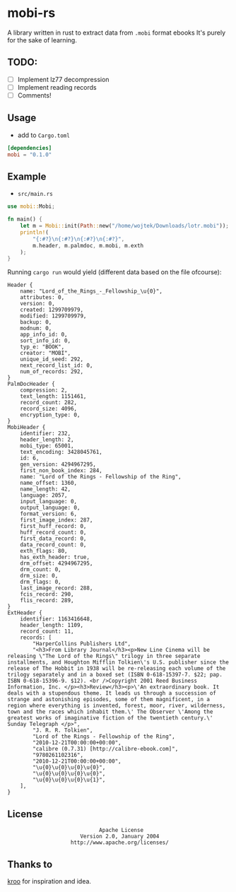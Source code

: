# mobi-rs
A library written in rust to extract data from `.mobi` format ebooks It's purely for the sake of learning. 
## TODO:
- [ ] Implement lz77 decompression
- [ ] Implement reading records
- [ ] Comments!
## Usage
- add to `Cargo.toml`
```toml
[dependencies]
mobi = "0.1.0"
```
## Example
- `src/main.rs`
```rust
use mobi::Mobi;

fn main() {
    let m = Mobi::init(Path::new("/home/wojtek/Downloads/lotr.mobi"));
    println!(
        "{:#?}\n{:#?}\n{:#?}\n{:#?}",
        m.header, m.palmdoc, m.mobi, m.exth
    );
}
```
Running `cargo run` would yield (different data based on the file ofcourse):
```
Header {
    name: "Lord_of_the_Rings_-_Fellowship_\u{0}",
    attributes: 0,
    version: 0,
    created: 1299709979,
    modified: 1299709979,
    backup: 0,
    modnum: 0,
    app_info_id: 0,
    sort_info_id: 0,
    typ_e: "BOOK",
    creator: "MOBI",
    unique_id_seed: 292,
    next_record_list_id: 0,
    num_of_records: 292,
}
PalmDocHeader {
    compression: 2,
    text_length: 1151461,
    record_count: 282,
    record_size: 4096,
    encryption_type: 0,
}
MobiHeader {
    identifier: 232,
    header_length: 2,
    mobi_type: 65001,
    text_encoding: 3428045761,
    id: 6,
    gen_version: 4294967295,
    first_non_book_index: 284,
    name: "Lord of the Rings - Fellowship of the Ring",
    name_offset: 1360,
    name_length: 42,
    language: 2057,
    input_language: 0,
    output_language: 0,
    format_version: 6,
    first_image_index: 287,
    first_huff_record: 0,
    huff_record_count: 0,
    first_data_record: 0,
    data_record_count: 0,
    exth_flags: 80,
    has_exth_header: true,
    drm_offset: 4294967295,
    drm_count: 0,
    drm_size: 0,
    drm_flags: 0,
    last_image_record: 288,
    fcis_record: 290,
    flis_record: 289,
}
ExtHeader {
    identifier: 1163416648,
    header_length: 1109,
    record_count: 11,
    records: [
        "HarperCollins Publishers Ltd",
        "<h3>From Library Journal</h3><p>New Line Cinema will be releasing \"The Lord of the Rings\" trilogy in three separate installments, and Houghton Mifflin Tolkien\'s U.S. publisher since the release of The Hobbit in 1938 will be re-releasing each volume of the trilogy separately and in a boxed set (ISBN 0-618-15397-7. $22; pap. ISBN 0-618-15396-9. $12). <br />Copyright 2001 Reed Business Information, Inc. </p><h3>Review</h3><p>\'An extraordinary book. It deals with a stupendous theme. It leads us through a succession of strange and astonishing episodes, some of them magnificent, in a region where everything is invented, forest, moor, river, wilderness, town and the races which inhabit them.\' The Observer \'Among the greatest works of imaginative fiction of the twentieth century.\' Sunday Telegraph </p>",
        "J. R. R. Tolkien",
        "Lord of the Rings - Fellowship of the Ring",
        "2010-12-21T00:00:00+00:00",
        "calibre (0.7.31) [http://calibre-ebook.com]",
        "9780261102316",
        "2010-12-21T00:00:00+00:00",
        "\u{0}\u{0}\u{0}\u{0}",
        "\u{0}\u{0}\u{0}\u{0}",
        "\u{0}\u{0}\u{0}\u{1}",
    ],
}
```
## License
                                 Apache License
                           Version 2.0, January 2004
                        http://www.apache.org/licenses/
## Thanks to
[kroo](https://github.com/kroo/mobi-python) for inspiration and idea.
